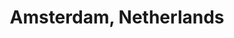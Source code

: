 ---
layout: photo_set
title: Amsterdam, Netherlands
permalink: /amsterdam/
img: /img/photos/Netherlands/IMG_1.jpg
description: "Photos from Netherlands"

photos:
    set: Netherlands
    size: 14
---